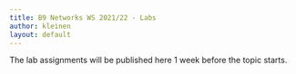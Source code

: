 ```yaml
---
title: B9 Networks WS 2021/22 - Labs
author: kleinen
layout: default
---
```


The lab assignments will be published here 1 week before the topic starts.

<!--
The Labs have an overlapping bi-weekly-rhythm.
You will work on your Lab for each chapter starting

Week 1 - read first part, work on according assignments during the lecture
Week 2 - read 2nd part, work on according assignments during the lecture
Group 1: Week 3 - finish Lab before Lab.
Group 2: Week 3 - free

-->
